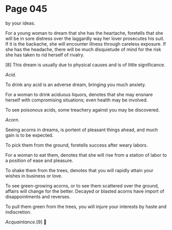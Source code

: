 # Page 045
by your ideas.


For a young woman to dream that she has the heartache, foretells that she will
be in sore distress over the laggardly way her lover prosecutes his suit.
If it is the backache, she will encounter illness through careless exposure.
If she has the headache, there will be much disquietude of mind for the risk
she has taken to rid herself of rivalry.


[8] This dream is usually due to physical causes and is
of little significance.


_Acid_.


To drink any acid is an adverse dream, bringing you much anxiety.


For a woman to drink aciduous liquors, denotes that she may ensnare
herself with compromising situations; even health may be involved.


To see poisonous acids, some treachery against you may be discovered.


_Acorn_.


Seeing acorns in dreams, is portent of pleasant things ahead,
and much gain is to be expected.


To pick them from the ground, foretells success after weary labors.


For a woman to eat them, denotes that she will rise from a station of labor
to a position of ease and pleasure.


To shake them from the trees, denotes that you will rapidly attain
your wishes in business or love.


To see green-growing acorns, or to see them scattered over the ground,
affairs will change for the better. Decayed or blasted acorns have import
of disappointments and reverses.


To pull them green from the trees, you will injure your interests
by haste and indiscretion.


_Acquaintance_.[9]
